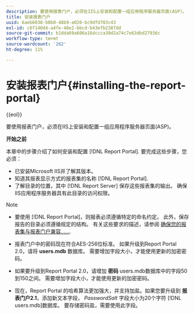 ```yaml
---
description: 要使用报表门户，必须在IIS上安装和配置一组应用程序服务器页面(ASP)。
title: 安装报表门户
uuid: 6aeb6038-b0b0-48b9-a020-bc9dfd703c43
exl-id: c6f140d4-a4fe-48e2-bbcd-b43efb2387dd
source-git-commit: b1dda69a606a16dccca30d2a74c7e63dbd27936c
workflow-type: tm+mt
source-wordcount: '262'
ht-degree: 11%

---
```


# 安装报表门户{#installing-the-report-portal}

{{eol}}

要使用报表门户，必须在IIS上安装和配置一组应用程序服务器页面(ASP)。

**开始之前**

本章中的步骤介绍了如何安装和配置 [!DNL Report Portal]. 要完成这些步骤，您必须：

* 已安装Microsoft IIS并了解其版本。
* 知道其报表显示方式的报表集的名称 [!DNL Report Portal].
* 了解目录的位置，其中 [!DNL Report Server] 保存这些报表集的输出。 确保IIS应用程序服务器具有此目录的访问权限。

>[!NOTE]
>
>* 要使用 [!DNL Report Portal]，则报表必须遵循特定的命名约定。 此外，保存报告的目录必须遵循规定的结构。 有关这些要求的描述，请参阅 [确保您的报表集与报表门户兼容……](../../../home/c-rpt-oview/c-install-rpt-port/c-rpt-port-user-inter.md#section-2b141e5d198a4bbea455699126c24706).
>
>* 报表门户中的密码现在符合AES-256位标准。 如果升级到Report Portal 2.0，请将 **users.mdb** 数据库。 需要增加字段大小，才能使用更新的加密密码。
>* 如果要升级到Report Portal 2.0，请增加 **密码** users.mdb数据库中的字段50到150之间。 需要增加字段大小，才能使用更新的加密密码。
>* 现在，Report Portal 的哈希算法更加强大，并支持加盐。如果您要升级到 **报表门户2.1**，添加新文本字段， *PasswordSalt* 字段大小为20个字符 [!DNL users.mdb]数据库。 要存储密码盐，需要使用此字段。
>

